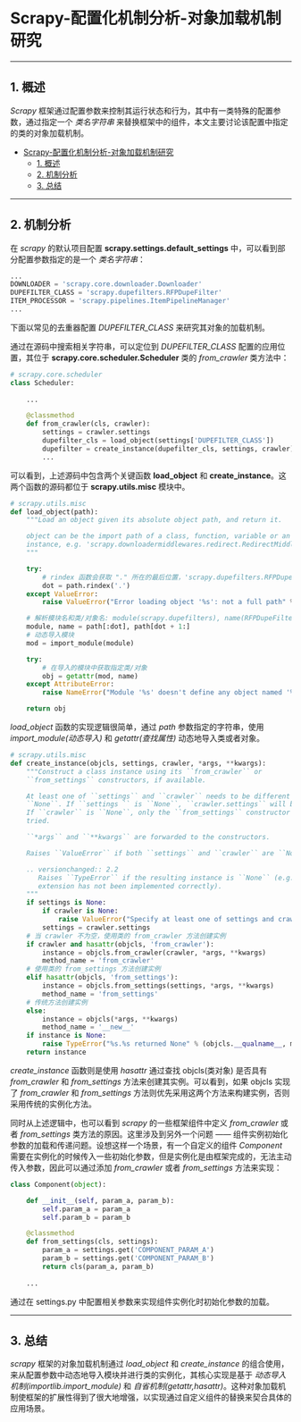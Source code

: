 # Scrapy-配置化机制分析-对象加载机制研究

-------------------------------------------------------
## 1. 概述
*Scrapy* 框架通过配置参数来控制其运行状态和行为，其中有一类特殊的配置参数，通过指定一个 *类名字符串* 来替换框架中的组件，本文主要讨论该配置中指定的类的对象加载机制。

* [Scrapy-配置化机制分析-对象加载机制研究](#scrapy-配置化机制分析-对象加载机制研究)
    * [1. 概述](#1-概述)
    * [2. 机制分析](#2-机制分析)
    * [3. 总结](#3-总结)

-------------------------------------------------------
## 2. 机制分析
在 *scrapy* 的默认项目配置 **scrapy.settings.default_settings** 中，可以看到部分配置参数指定的是一个 *类名字符串*：

```py
...
DOWNLOADER = 'scrapy.core.downloader.Downloader'
DUPEFILTER_CLASS = 'scrapy.dupefilters.RFPDupeFilter'
ITEM_PROCESSOR = 'scrapy.pipelines.ItemPipelineManager'
...
```

下面以常见的去重器配置 *DUPEFILTER_CLASS* 来研究其对象的加载机制。

通过在源码中搜索相关字符串，可以定位到 *DUPEFILTER_CLASS* 配置的应用位置，其位于 **scrapy.core.scheduler.Scheduler** 类的 *from_crawler* 类方法中：

```py
# scrapy.core.scheduler
class Scheduler:
    
    ...

    @classmethod
    def from_crawler(cls, crawler):
        settings = crawler.settings
        dupefilter_cls = load_object(settings['DUPEFILTER_CLASS'])
        dupefilter = create_instance(dupefilter_cls, settings, crawler)
        ...
```

可以看到，上述源码中包含两个关键函数 **load_object** 和 **create_instance**。这两个函数的源码都位于 **scrapy.utils.misc** 模块中。

```py
# scrapy.utils.misc
def load_object(path):
    """Load an object given its absolute object path, and return it.

    object can be the import path of a class, function, variable or an
    instance, e.g. 'scrapy.downloadermiddlewares.redirect.RedirectMiddleware'
    """

    try:
        # rindex 函数会获取 "." 所在的最后位置，'scrapy.dupefilters.RFPDupeFilter'.rindex(".") -> 18, 当未包含 "." 字符时将抛出异常。
        dot = path.rindex('.')
    except ValueError:
        raise ValueError("Error loading object '%s': not a full path" % path)

    # 解析模块名和类/对象名: module(scrapy.dupefilters), name(RFPDupeFilter)
    module, name = path[:dot], path[dot + 1:]
    # 动态导入模块
    mod = import_module(module)

    try:
        # 在导入的模块中获取指定类/对象
        obj = getattr(mod, name)
    except AttributeError:
        raise NameError("Module '%s' doesn't define any object named '%s'" % (module, name))

    return obj
```

*load_object* 函数的实现逻辑很简单，通过 *path* 参数指定的字符串，使用 *import_module(动态导入)* 和 *getattr(查找属性)* 动态地导入类或者对象。

```py
# scrapy.utils.misc
def create_instance(objcls, settings, crawler, *args, **kwargs):
    """Construct a class instance using its ``from_crawler`` or
    ``from_settings`` constructors, if available.

    At least one of ``settings`` and ``crawler`` needs to be different from
    ``None``. If ``settings `` is ``None``, ``crawler.settings`` will be used.
    If ``crawler`` is ``None``, only the ``from_settings`` constructor will be
    tried.

    ``*args`` and ``**kwargs`` are forwarded to the constructors.

    Raises ``ValueError`` if both ``settings`` and ``crawler`` are ``None``.

    .. versionchanged:: 2.2
       Raises ``TypeError`` if the resulting instance is ``None`` (e.g. if an
       extension has not been implemented correctly).
    """
    if settings is None:
        if crawler is None:
            raise ValueError("Specify at least one of settings and crawler.")
        settings = crawler.settings
    # 当 crawler 不为空，使用类的 from_crawler 方法创建实例
    if crawler and hasattr(objcls, 'from_crawler'):
        instance = objcls.from_crawler(crawler, *args, **kwargs)
        method_name = 'from_crawler'
    # 使用类的 from_settings 方法创建实例
    elif hasattr(objcls, 'from_settings'):
        instance = objcls.from_settings(settings, *args, **kwargs)
        method_name = 'from_settings'
    # 传统方法创建实例
    else:
        instance = objcls(*args, **kwargs)
        method_name = '__new__'
    if instance is None:
        raise TypeError("%s.%s returned None" % (objcls.__qualname__, method_name))
    return instance
```

*create_instance* 函数则是使用 *hasattr* 通过查找 objcls(类对象) 是否具有 *from_crawler* 和 *from_settings* 方法来创建其实例。可以看到，如果 objcls 实现了 *from_crawler* 和 *from_settings* 方法则优先采用这两个方法来构建实例，否则采用传统的实例化方法。

同时从上述逻辑中，也可以看到 *scrapy* 的一些框架组件中定义  *from_crawler* 或者 *from_settings* 类方法的原因。这里涉及到另外一个问题 —— 组件实例初始化参数的加载和传递问题。设想这样一个场景，有一个自定义的组件 *Component* 需要在实例化的时候传入一些初始化参数，但是实例化是由框架完成的，无法主动传入参数，因此可以通过添加 *from_crawler* 或者 *from_settings* 方法来实现：

```py
class Component(object):

    def __init__(self, param_a, param_b):
        self.param_a = param_a
        self.param_b = param_b

    @classmethod
    def from_settings(cls, settings):
        param_a = settings.get('COMPONENT_PARAM_A')
        param_b = settings.get('COMPONENT_PARAM_B')
        return cls(param_a, param_b)
    
    ...
```

通过在 settings.py 中配置相关参数来实现组件实例化时初始化参数的加载。

-------------------------------------------------------
## 3. 总结

*scrapy* 框架的对象加载机制通过 *load_object* 和 *create_instance* 的组合使用，来从配置参数中动态地导入模块并进行类的实例化，其核心实现是基于 *动态导入机制(importlib.import_module)* 和 *自省机制(getattr,hasattr)*。这种对象加载机制使框架的扩展性得到了很大地增强，以实现通过自定义组件的替换来契合具体的应用场景。



